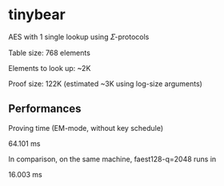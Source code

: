 # tinybear
AES with 1 single lookup using 𝛴-protocols

Table size: 768 elements

Elements to look up: ~2K

Proof size: 122K (estimated ~3K using log-size arguments)

## Performances
Proving time (EM-mode, without key schedule)

64.101 ms

In comparison, on the same machine, faest128-q=2048 runs in

16.003 ms 
